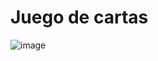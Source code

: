 # Juego de cartas
![image](https://user-images.githubusercontent.com/101654298/198381649-96c7e3eb-9d3b-4a7f-b89f-a7a7731ba662.png)

